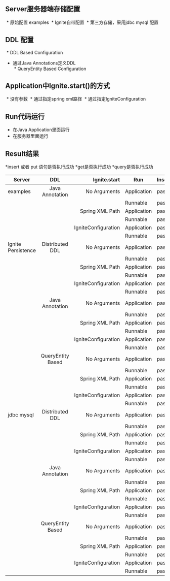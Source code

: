 ## Server服务器端存储配置
  * 原始配置 examples
  * Ignite自带配置
  * 第三方存储，采用jdbc mysql 配置

## DDL 配置

  * DDL Based Configuration  
  * 通过Java Annotations定义DDL  
  * QueryEntity Based Configuration  
  
## Application中Ignite.start()的方式  
  * 没有参数
  * 通过指定spring xml路径
  * 通过指定IgniteConfiguration
  
## Run代码运行  
  * 在Java Application里面运行 
  * 在服务器里面运行
  
## Result结果  
  *insert 或者 put 语句是否执行成功
  *get是否执行成功
  *query是否执行成功

| Server           | DDL             | Ignite.start      | Run       | Insert | Get| Query|
| ---------------- |:---------------:| -----------------:|-----------|--------|-----|------|
|  examples        |Java Annotation  | No Arguments      |Application|pass    |pass |pass  |
|                  |                 |                   |Runnable   |pass    |pass |pass  |
|                  |                 | Spring XML Path   |Application|pass    |pass |pass  |
|                  |                 |                   |Runnable   |pass    |pass |pass  |
|                  |                 |IgniteConfiguration|Application|pass    |pass |pass  |
|                  |                 |                   |Runnable   |pass    |pass |pass  |
|Ignite Persistence|Distributed DDL  | No Arguments      |Application|pass    |pass |pass  |
|                  |                 |                   |Runnable   |pass    |pass |pass  |
|                  |                 | Spring XML Path   |Application|pass    |pass |pass  |
|                  |                 |                   |Runnable   |pass    |pass |pass  |
|                  |                 |IgniteConfiguration|Application|pass    |pass |pass  |
|                  |                 |                   |Runnable   |pass    |pass |pass  |
|                  |Java Annotation  | No Arguments      |Application|pass    |pass |pass  |
|                  |                 |                   |Runnable   |pass    |pass |pass  |
|                  |                 | Spring XML Path   |Application|pass    |pass |pass  |
|                  |                 |                   |Runnable   |pass    |pass |pass  |
|                  |                 |IgniteConfiguration|Application|pass    |pass |pass  |
|                  |                 |                   |Runnable   |pass    |pass |pass  |
|                  |QueryEntity Based| No Arguments      |Application|pass    |pass |pass  |
|                  |                 |                   |Runnable   |pass    |pass |pass  |
|                  |                 | Spring XML Path   |Application|pass    |pass |pass  |
|                  |                 |                   |Runnable   |pass    |pass |pass  |
|                  |                 |IgniteConfiguration|Application|pass    |pass |pass  |
|                  |                 |                   |Runnable   |pass    |pass |pass  |
| jdbc mysql       |Distributed DDL  | No Arguments      |Application|pass    |pass |pass  |
|                  |                 |                   |Runnable   |pass    |pass |pass  |
|                  |                 | Spring XML Path   |Application|pass    |pass |pass  |
|                  |                 |                   |Runnable   |pass    |pass |pass  |
|                  |                 |IgniteConfiguration|Application|pass    |pass |pass  |
|                  |                 |                   |Runnable   |pass    |pass |pass  |
|                  |Java Annotation  | No Arguments      |Application|pass    |pass |pass  |
|                  |                 |                   |Runnable   |pass    |pass |pass  |
|                  |                 | Spring XML Path   |Application|pass    |pass |pass  |
|                  |                 |                   |Runnable   |pass    |pass |pass  |
|                  |                 |IgniteConfiguration|Application|pass    |pass |pass  |
|                  |                 |                   |Runnable   |pass    |pass |pass  |
|                  |QueryEntity Based| No Arguments      |Application|pass    |pass |pass  |
|                  |                 |                   |Runnable   |pass    |pass |pass  |
|                  |                 | Spring XML Path   |Application|pass    |pass |pass  |
|                  |                 |                   |Runnable   |pass    |pass |pass  |
|                  |                 |IgniteConfiguration|Application|pass    |pass |pass  |
|                  |                 |                   |Runnable   |pass    |pass |pass  |

